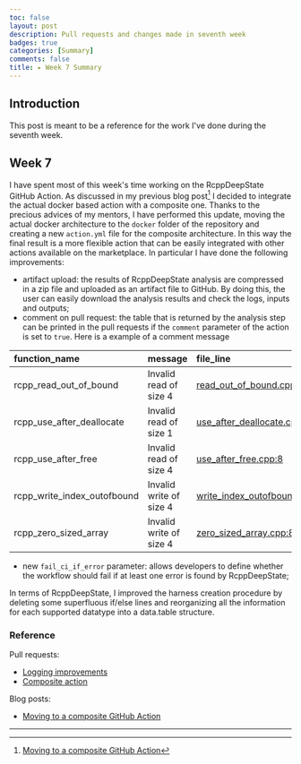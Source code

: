 ```yaml
---
toc: false
layout: post
description: Pull requests and changes made in seventh week
badges: true
categories: [Summary]
comments: false
title: ▸ Week 7 Summary
---
```


## Introduction
This post is meant to be a reference for the work I've done during the seventh week. 


## Week 7
I have spent most of this week's time working on the RcppDeepState GitHub Action. As discussed in my previous blog post[^1] I decided to integrate the actual docker based action with a composite one. Thanks to the precious advices of my mentors, I have performed this update, moving the actual docker architecture to the `docker` folder of the repository and creating a new `action.yml` file for the composite architecture. In this way the final result is a more flexible action that can be easily integrated with other actions available on the marketplace. In particular I have done the following improvements:
* artifact upload: the results of RcppDeepState analysis are compressed in a zip file and uploaded as an artifact file to GitHub. By doing this, the user can easily download the analysis results and check the logs, inputs and outputs; 
* comment on pull request: the table that is returned by the analysis step can be printed in the pull requests if the `comment` parameter of the action is set to `true`. 
Here is a example of a comment message

|function_name               |message                 |file_line                                                                                                                                                    |address_trace                                                                                                                                            |
|:---------------------------|:-----------------------|:------------------------------------------------------------------------------------------------------------------------------------------------------------|:--------------------------------------------------------------------------------------------------------------------------------------------------------|
|rcpp_read_out_of_bound      |Invalid read of size 4  |[read_out_of_bound.cpp:7](https://github.com/FabrizioSandri/RcppDeepState-action/blob/composite-action/tests/testSAN/src/read_out_of_bound.cpp#L7)           |No Address Trace found                                                                                                                                   |
|rcpp_use_after_deallocate   |Invalid read of size 1  |[use_after_deallocate.cpp:8](https://github.com/FabrizioSandri/RcppDeepState-action/blob/composite-action/tests/testSAN/src/use_after_deallocate.cpp#L8)     |[use_after_deallocate.cpp:6](https://github.com/FabrizioSandri/RcppDeepState-action/blob/composite-action/tests/testSAN/src/use_after_deallocate.cpp#L6) |
|rcpp_use_after_free         |Invalid read of size 4  |[use_after_free.cpp:8](https://github.com/FabrizioSandri/RcppDeepState-action/blob/composite-action/tests/testSAN/src/use_after_free.cpp#L8)                 |[use_after_free.cpp:6](https://github.com/FabrizioSandri/RcppDeepState-action/blob/composite-action/tests/testSAN/src/use_after_free.cpp#L6)             |
|rcpp_write_index_outofbound |Invalid write of size 4 |[write_index_outofbound.cpp:8](https://github.com/FabrizioSandri/RcppDeepState-action/blob/composite-action/tests/testSAN/src/write_index_outofbound.cpp#L8) |No Address Trace found                                                                                                                                   |
|rcpp_zero_sized_array       |Invalid write of size 4 |[zero_sized_array.cpp:8](https://github.com/FabrizioSandri/RcppDeepState-action/blob/composite-action/tests/testSAN/src/zero_sized_array.cpp#L8)             |[zero_sized_array.cpp:7](https://github.com/FabrizioSandri/RcppDeepState-action/blob/composite-action/tests/testSAN/src/zero_sized_array.cpp#L7)         |

* new `fail_ci_if_error` parameter: allows developers to define whether the workflow should fail if at least one error is found by RcppDeepState; 


In terms of RcppDeepState, I improved the harness creation procedure by deleting some superfluous if/else lines and reorganizing all the information for each supported datatype into a data.table structure. 

### Reference
Pull requests:
* [Logging improvements](https://github.com/FabrizioSandri/RcppDeepState/pull/9)
* [Composite action](https://github.com/FabrizioSandri/RcppDeepState-action/pull/4)

Blog posts:
* [Moving to a composite GitHub Action](https://fabriziosandri.github.io/gsoc-2022-blog/github%20action/2022/07/11/move-to-composite.html)


<hr />

[^1]: [Moving to a composite GitHub Action](https://fabriziosandri.github.io/gsoc-2022-blog/github%20action/2022/07/11/move-to-composite.html)
